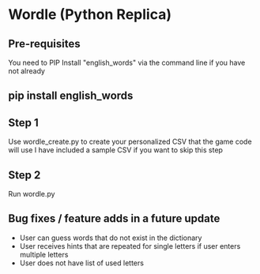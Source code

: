 # Wordle (Python Replica)

## Pre-requisites
You need to PIP Install "english_words" via the command line if you have not already
## pip install english_words

## Step 1
Use wordle_create.py to create your personalized CSV that the game code will use
I have included a sample CSV if you want to skip this step

## Step 2
Run wordle.py

## Bug fixes / feature adds in a future update
- User can guess words that do not exist in the dictionary
- User receives hints that are repeated for single letters if user enters multiple letters
- User does not have list of used letters
